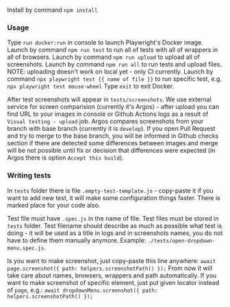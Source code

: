 Install by command `npm install`

### Usage

Type `run docker:run` in console to launch Playwright's Docker image.
Launch by command `npm run test` to run all of tests with all of wrappers in all of browsers.
Launch by command `npm run upload` to upload all of screenshots.
Launch by command `npm run all` to run tests and upload files.
NOTE: uploading doesn't work on local yet - only CI currently.
Launch by command `npx playwright test {{ name of file }}` to run specific test, e.g. `npx playwright test mouse-wheel`
Type `exit` to exit Docker.

After test screenshots will appear in `tests/screenshots`.
We use external service for screen comparision (currently it's Argos) - after upload you can find URL to your images in console or Github Actions logs as a result of `Visual testing - upload` job.
Argos compares screenshots from your branch with base branch (currently it is `develop`).
If you open Pull Request and try to merge to the base branch, you will be informed in Github checks section if there are detected some differences between images and merge will be not possible until fix or decision that differences were expected (in Argos there is option `Accept this build`).

### Writing tests

In `tests` folder there is file `.empty-test-template.js` - copy-paste it if you want to add new test, it will make some configuration things faster. There is marked place for your code also.

Test file must have `.spec.js` in the name of file.
Test files must be stored in `tests` folder.
Test filename should describe as much as possible what test is doing - it will be used as a title in logs and in screenshots names, you do not have to define them manually anymore. Example: `./tests/open-dropdown-menu.spec.js`.

Is you want to make screenshot, just copy-paste this line anywhere:
`await page.screenshot({ path: helpers.screenshotPath() });`
From now it will take care about names, browsers, wrappers and path automatically.
If you want to make screenshot of specific element, just put given locator instead of `page`, e.g.:
`await dropdownMenu.screenshot({ path: helpers.screenshotPath() });`